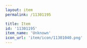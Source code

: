 ```yaml
---
layout: item
permalink: /11301195

title: Item
id: '11301195'
item_name: 'Unknown'
icon_url: 'item/icon/11301040.png'
---
```

